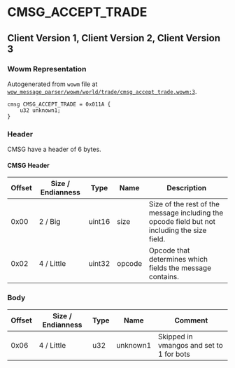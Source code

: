 # CMSG_ACCEPT_TRADE

## Client Version 1, Client Version 2, Client Version 3

### Wowm Representation

Autogenerated from `wowm` file at [`wow_message_parser/wowm/world/trade/cmsg_accept_trade.wowm:3`](https://github.com/gtker/wow_messages/tree/main/wow_message_parser/wowm/world/trade/cmsg_accept_trade.wowm#L3).
```rust,ignore
cmsg CMSG_ACCEPT_TRADE = 0x011A {
    u32 unknown1;
}
```
### Header

CMSG have a header of 6 bytes.

#### CMSG Header

| Offset | Size / Endianness | Type   | Name   | Description |
| ------ | ----------------- | ------ | ------ | ----------- |
| 0x00   | 2 / Big           | uint16 | size   | Size of the rest of the message including the opcode field but not including the size field.|
| 0x02   | 4 / Little        | uint32 | opcode | Opcode that determines which fields the message contains.|

### Body

| Offset | Size / Endianness | Type | Name | Comment |
| ------ | ----------------- | ---- | ---- | ------- |
| 0x06 | 4 / Little | u32 | unknown1 | Skipped in vmangos and set to 1 for bots |

